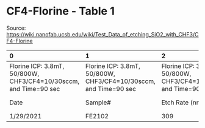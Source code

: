 # CF4-Florine - Table 1

Source: https://wiki.nanofab.ucsb.edu/wiki/Test_Data_of_etching_SiO2_with_CHF3/CF4-Florine

| 0                                                                | 1                                                                | 2                                                                | 3                                                                | 4                                                                | 5          |
|:-----------------------------------------------------------------|:-----------------------------------------------------------------|:-----------------------------------------------------------------|:-----------------------------------------------------------------|:-----------------------------------------------------------------|:-----------|
| Florine ICP: 3.8mT, 50/800W, CHF3/CF4=10/30sccm, and Time=90 sec | Florine ICP: 3.8mT, 50/800W, CHF3/CF4=10/30sccm, and Time=90 sec | Florine ICP: 3.8mT, 50/800W, CHF3/CF4=10/30sccm, and Time=90 sec | Florine ICP: 3.8mT, 50/800W, CHF3/CF4=10/30sccm, and Time=90 sec | Florine ICP: 3.8mT, 50/800W, CHF3/CF4=10/30sccm, and Time=90 sec |            |
| Date                                                             | Sample#                                                          | Etch Rate (nm/min)                                               | Etch Selectivity (SiO2/PR)                                       | Averaged Sidewall Angle (o)                                      | SEM Images |
| 1/29/2021                                                        | FE2102                                                           | 309                                                              | 0.99                                                             |                                                                  |            |
